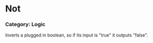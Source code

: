 # Not

### Category: Logic

Inverts a plugged in boolean, so if its input is "true" it outputs "false".



